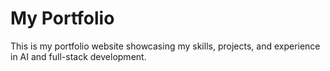 # My Portfolio

This is my portfolio website showcasing my skills, projects, and experience in AI and full-stack development. 